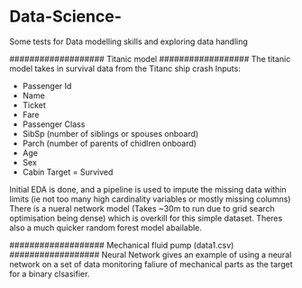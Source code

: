 # Data-Science-
Some tests for Data modelling skills and exploring data handling



################### Titanic model ##################
The titanic model takes in survival data from the Titanc ship crash
Inputs:
  - Passenger Id
  - Name
  - Ticket
  - Fare
  - Passenger Class
  - SibSp (number of siblings or spouses onboard)
  - Parch (number of parents of chidlren onboard)
  - Age 
  - Sex
  - Cabin 
 Target = Survived 


Initial EDA is done, and a pipeline is used to impute the missing data within limits (ie not too many high cardinality variables or mostly missing columns)
There is a nueral network model (Takes ~30m to run due to grid search optimisation being dense) which is overkill for this simple dataset. 
Theres also a much quicker random forest model abailable.



################### Mechanical fluid pump (data1.csv) ##################
Neural Network gives an example of using a neural network on a set of data monitoring faliure of mechanical parts as the target for a binary clsasifier. 

